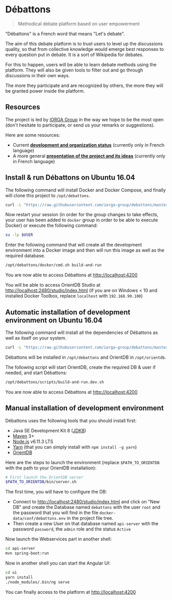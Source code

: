 # Débattons

> Methodical debate platform based on user empowerment

"Débattons" is a French word that means "Let's debate".

The aim of this debate platform is to trust users to level up the discussions quality, so that from collective knowledge would emerge best responses to every question put in debate. It is a sort of Wikipedia for debates.

For this to happen, users will be able to learn debate methods using the platform. They will also be given tools to filter out and go through discussions in their own ways.

The more they participate and are recognized by others, the more they will be granted power inside the platform.

## Resources

The project is led by [iORGA Group](http://www.iorga.com) in the way we hope to be the most open (don't hesitate to participate, or send us your remarks or suggestions).

Here are some resources:
 * Current [**development and organization status**](https://trello.com/b/MfS0wzzJ/wikip%C3%A9dia-du-d%C3%A9bat) (currently only in French language)
 * A more general [**presentation of the project and its ideas**](https://docs.google.com/presentation/d/1UIsnLdP2XgO_Ii6g98lWW4FsMuDccD-TigsT5NSFKOU/edit#slide=id.g224b5ac09f_1_0) (currently only in French language)

## Install & run Débattons on Ubuntu 16.04
The following command will install Docker and Docker Compose, and finally will clone this project to `/opt/debattons`.
```bash
curl -L "https://raw.githubusercontent.com/iorga-group/debattons/master/setup/run-env-on-ubuntu-16.04.sh" > /tmp/setup-debattons-run-env-on-ubuntu-16.04.sh && bash /tmp/setup-debattons-run-env-on-ubuntu-16.04.sh
```
Now restart your session (in order for the group changes to take effects, your user has been added to `docker` group in order to be able to execute Docker) or execute the following command:
```bash
su -lp $USER
```
Enter the following command that will create all the development environment into a Docker image and then will run this image as well as the required database.
```bash
/opt/debattons/docker/cmd.sh build-and-run
```

You are now able to access Débattons at [http://localhost:4200](http://localhost:4200)

You will be able to access OrientDB Studio at [http://localhost:2480/studio/index.html](http://localhost:2480/studio/index.html) (if you are on Windows < 10 and installed Docker Toolbox, replace `localhost` with `192.168.99.100`)

## Automatic installation of development environment on Ubuntu 16.04
The following command will install all the dependencies of Débattons as well as itself on your system.
```bash
curl -L "https://raw.githubusercontent.com/iorga-group/debattons/master/setup/dev-env-on-ubuntu-16.04.sh" > /tmp/setup-debattons-dev-env-on-ubuntu-16.04.sh && bash /tmp/setup-debattons-dev-env-on-ubuntu-16.04.sh
```
Débattons will be installed in `/opt/debattons` and OrientDB in `/opt/orientdb`.

The following script will start OrientDB, create the required DB & user if needed, and start Débattons:
```bash
/opt/debattons/scripts/build-and-run.dev.sh
```
You are now able to access Débattons at [http://localhost:4200](http://localhost:4200)

## Manual installation of development environment

Débattons uses the following tools that you should install first:
 * Java SE Development Kit 8 ([JDK8](http://www.oracle.com/technetwork/java/javase/downloads/jdk8-downloads-2133151.html))
 * [Maven](https://maven.apache.org/) 3+
 * [Node.js](https://nodejs.org/en/) v6.11.3 LTS
 * [Yarn](https://yarnpkg.com) (that you can simply install with `npm install -g yarn`)
 * [OrientDB](https://orientdb.com/getting-started/)

Here are the steps to launch the environment (replace `$PATH_TO_ORIENTDB` with the path to your OrientDB installation):
```bash
# First launch the OrientDB server
$PATH_TO_ORIENTDB/bin/server.sh
```
The first time, you will have to configure the DB:
 * Connect to [http://localhost:2480/studio/index.html](http://localhost:2480/studio/index.html) and click on "New DB" and create the Database named `debattons` with the user `root` and the password that you will find in the file `docker-data/conf/debattons.env` in the project file tree.
 * Then create a new User on that database named `api-server` with the password `password`, the `admin` role and the status `Active`

Now launch the Webservices part in another shell:
```bash
cd api-server
mvn spring-boot:run
```
Now in another shell you can start the Angular UI:
```bash
cd ui
yarn install
./node_modules/.bin/ng serve
```

You can finally access to the platform at [http://localhost:4200](http://localhost:4200)
